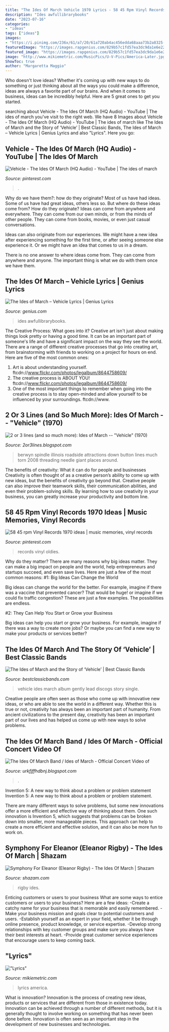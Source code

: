 ```yaml
---
title: "The Ides Of March Vehicle 1970 Lyrics - 58 45 Rpm Vinyl Records 1970 Ideas"
description: "Ides awfullibrarybooks"
date: "2023-07-16"
categories:
- "ideas"
tags: ["ideas"]
images:
- "https://i.pinimg.com/236x/61/a7/20/61a720ab4ac456edda68aaa73b2a8325---records-vinyl-records.jpg"
featuredImage: "https://images.rapgenius.com/829b57c1fd57ea3dc9da1e6e22692df2.415x513x1.png"
featured_image: "https://images.rapgenius.com/829b57c1fd57ea3dc9da1e6e22692df2.415x513x1.png"
image: "http://www.mikiemetric.com/MusicPics/U-V-Pics/America-Later.jpg"
ShowToc: true
author: "Margaretta Maggio"
---
```



Who doesn't love ideas? Whether it's coming up with new ways to do something or just thinking about all the ways you could make a difference, ideas are always a favorite part of our brains. And when it comes to business, ideas can be incredibly helpful. Here are 5 great ones to get you started.

	

		
searching about Vehicle - The Ides Of March (HQ Audio) - YouTube | The ides of march you've visit to the right web. We have 8 Images about Vehicle - The Ides Of March (HQ Audio) - YouTube | The ides of march like The Ides of March and the Story of ‘Vehicle’ | Best Classic Bands, The Ides of March – Vehicle Lyrics | Genius Lyrics and also &quot;Lyrics&quot;. Here you go:
		
    
## Vehicle - The Ides Of March (HQ Audio) - YouTube | The Ides Of March

<img loading=lazy src="https://i.pinimg.com/originals/5c/d1/4c/5cd14ce4ca8cf022542a8fd6cefe6c61.jpg" onerror="this.onerror=null;this.src='https://tse2.mm.bing.net/th?id=OIP.VmyckS0MXCR4RK9jwdl9XwHaFj&amp;pid=15.1';" alt="Vehicle - The Ides Of March (HQ Audio) - YouTube | The ides of march">

_Source: pinterest.com_

>. 

	

Why do we have them?: how do they originate?
Most of us have had ideas. Some of us have had great ideas, others less so. But where do these ideas come from? How do they originate?
Ideas can come from anywhere and everywhere. They can come from our own minds, or from the minds of other people. They can come from books, movies, or even just casual conversations.

Ideas can also originate from our experiences. We might have a new idea after experiencing something for the first time, or after seeing someone else experience it. Or we might have an idea that comes to us in a dream.

There is no one answer to where ideas come from. They can come from anywhere and anyone. The important thing is what we do with them once we have them.

    
## The Ides Of March – Vehicle Lyrics | Genius Lyrics

<img loading=lazy src="https://images.rapgenius.com/829b57c1fd57ea3dc9da1e6e22692df2.415x513x1.png" onerror="this.onerror=null;this.src='https://tse2.mm.bing.net/th?id=OIP.dBgveeWJdRjOnkJwBdPw5gAAAA&amp;pid=15.1';" alt="The Ides of March – Vehicle Lyrics | Genius Lyrics">

_Source: genius.com_

>ides awfullibrarybooks. 

	

The Creative Process: What goes into it?
Creative art isn't just about making things look pretty or having a good time. It can be an important part of someone's life and have a significant impact on the way they see the world. There are a range of different creative processes that go into creating art, from brainstorming with friends to working on a project for hours on end. Here are five of the most common ones: 
1) Art is about understanding yourself. ftcdn://www.flickr.com/photos/legalbum/8644758609/
2) The creative process is ABOUT YOU! ftcdn://www.flickr.com/photos/legalbum/8644758609/
3) One of the most important things to remember when going into the creative process is to stay open-minded and allow yourself to be influenced by your surroundings. ftcdn://www.

    
## 2 Or 3 Lines (and So Much More): Ides Of March -- &quot;Vehicle&quot; (1970)

<img loading=lazy src="https://2.bp.blogspot.com/-3t7uAwG7HlI/T5RIqOMSPiI/AAAAAAAAA9w/7E1DoiOKvMw/s1600/spindle_berwyn_1.jpg" onerror="this.onerror=null;this.src='https://tse4.mm.bing.net/th?id=OIP.vmBDJ3fBtAXEpOGIH7RDeQHaE8&amp;pid=15.1';" alt="2 or 3 lines (and so much more): Ides of March -- &quot;Vehicle&quot; (1970)">

_Source: 2or3lines.blogspot.com_

>berwyn spindle illinois roadside attractions down button lines much torn 2008 threading needle giant places around. 

	

The benefits of creativity: What it can do for people and businesses
Creativity is often thought of as a creative person’s ability to come up with new ideas, but the benefits of creativity go beyond that. Creative people can also improve their teamwork skills, their communication abilities, and even their problem-solving skills. By learning how to use creativity in your business, you can greatly increase your productivity and bottom line.

    
## 58 45 Rpm Vinyl Records 1970 Ideas | Music Memories, Vinyl Records

<img loading=lazy src="https://i.pinimg.com/236x/61/a7/20/61a720ab4ac456edda68aaa73b2a8325---records-vinyl-records.jpg" onerror="this.onerror=null;this.src='https://tse4.mm.bing.net/th?id=OIP.nF8P7NUgHZkh4mRDkxb-QAHaHi&amp;pid=15.1';" alt="58 45 rpm Vinyl Records 1970 ideas | music memories, vinyl records">

_Source: pinterest.com_

>records vinyl oldies. 

	

Why do they matter?
There are many reasons why big ideas matter. They can make a big impact on people and the world, help entrepreneurs and startups succeed, and even save lives. Here are just a few of the most common reasons:
#1: Big Ideas Can Change the World

Big ideas can change the world for the better. For example, imagine if there was a vaccine that prevented cancer? That would be huge! or imagine if we could fix traffic congestion? These are just a few examples. The possibilities are endless.

#2: They Can Help You Start or Grow your Business

Big ideas can help you start or grow your business. For example, imagine if there was a way to create more jobs? Or maybe you can find a new way to make your products or services better?

    
## The Ides Of March And The Story Of ‘Vehicle’ | Best Classic Bands

<img loading=lazy src="https://bestclassicbands.com/wp-content/uploads/2019/03/ides-of-march-vehicle.jpg" onerror="this.onerror=null;this.src='https://tse4.mm.bing.net/th?id=OIP.asX9WSDvNcXijNRjwGUapgHaHa&amp;pid=15.1';" alt="The Ides of March and the Story of ‘Vehicle’ | Best Classic Bands">

_Source: bestclassicbands.com_

>vehicle ides march album gently lead discogs story single. 

	

Creative people are often seen as those who come up with innovative new ideas, or who are able to see the world in a different way. Whether this is true or not, creativity has always been an important part of humanity. From ancient civilizations to the present day, creativity has been an important part of our lives and has helped us come up with new ways to solve problems.

    
## The Ides Of March Band / Ides Of March - Official Concert Video Of

<img loading=lazy src="https://bloximages.chicago2.vip.townnews.com/nwitimes.com/content/tncms/assets/v3/editorial/f/51/f51ee30b-42c6-5a92-b225-4fabbf65582b/55afc0d4ceb82.image.jpg" onerror="this.onerror=null;this.src='https://tse4.mm.bing.net/th?id=OIP._wHjk0vMGM3FQYaChey_WAHaEW&amp;pid=15.1';" alt="The Ides Of March Band / Ides of March - Official Concert Video of">

_Source: urkfjffhdbnj.blogspot.com_

>. 

	

Invention 5: A new way to think about a problem or problem statement
Invention 5: A new way to think about a problem or problem statement. 

There are many different ways to solve problems, but some new innovations offer a more efficient and effective way of thinking about them. One such innovation is Invention 5, which suggests that problems can be broken down into smaller, more manageable pieces. This approach can help to create a more efficient and effective solution, and it can also be more fun to work on.

    
## Symphony For Eleanor (Eleanor Rigby) - The Ides Of March | Shazam

<img loading=lazy src="https://is2-ssl.mzstatic.com/image/thumb/Music113/v4/1a/9a/a5/1a9aa57a-0098-79ac-e7a7-9a8781052e52/081227852665.jpg/400x400cc.jpeg" onerror="this.onerror=null;this.src='https://tse2.mm.bing.net/th?id=OIP.wnGEUdDail6F7K0xJvKQxgAAAA&amp;pid=15.1';" alt="Symphony For Eleanor (Eleanor Rigby) - The Ides Of March | Shazam">

_Source: shazam.com_

>rigby ides. 

	

Enticing customers or users to your business
What are some ways to entice customers or users to your business? Here are a few ideas: 
-Create a catchy name for your business that is memorable and easily remembered.
-Make your business mission and goals clear to potential customers and users. 
-Establish yourself as an expert in your field, whether it be through online presence, product knowledge, or service expertise. 
-Develop strong relationships with key customer groups and make sure you always have their best interests at heart. 
-Provide great customer service experiences that encourage users to keep coming back.

    
## &quot;Lyrics&quot;

<img loading=lazy src="http://www.mikiemetric.com/MusicPics/U-V-Pics/America-Later.jpg" onerror="this.onerror=null;this.src='https://tse2.mm.bing.net/th?id=OIP.XPBkn-mXWG7g3618qtSMjQAAAA&amp;pid=15.1';" alt="&quot;Lyrics&quot;">

_Source: mikiemetric.com_

>lyrics america. 

	

What is innovation?
Innovation is the process of creating new ideas, products or services that are different from those in existence today. Innovation can be achieved through a number of different methods, but it is generally thought to involve working on something that has never been done before. Innovation is often seen as an important step in the development of new businesses and technologies.

